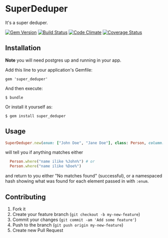 # SuperDeduper

It's a super deduper.

[![Gem Version](https://badge.fury.io/rb/super_deduper.png)](http://badge.fury.io/rb/super_deduper)
[![Build Status](https://travis-ci.org/rthbound/super_deduper.png)](https://travis-ci.org/rthbound/super_deduper)
[![Code Climate](https://codeclimate.com/github/rthbound/super_deduper.png)](https://codeclimate.com/github/rthbound/super_deduper)
[![Coverage Status](https://coveralls.io/repos/rthbound/super_deduper/badge.png)](https://coveralls.io/r/rthbound/super_deduper)

## Installation

**Note** you will need postgres up and running in your app.

Add this line to your application's Gemfile:

    gem 'super_deduper'

And then execute:

    $ bundle

Or install it yourself as:

    $ gem install super_deduper

## Usage

```ruby
SuperDeduper.new(enum: ["John Doe", "Jane Doe"], class: Person, column: "name")
```

will tell you if anything matches either

```ruby
  Person.where("name ilike %John%") # or
  Person.where("name ilike %Doe%")
```

and return to you either "No matches found" (successful), or a namespaced hash showing what was found for each element passed in with `:enum`.

## Contributing

1. Fork it
2. Create your feature branch (`git checkout -b my-new-feature`)
3. Commit your changes (`git commit -am 'Add some feature'`)
4. Push to the branch (`git push origin my-new-feature`)
5. Create new Pull Request
